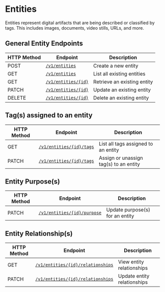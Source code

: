 # Entities

Entities represent digital artifacts that are being described or classified by tags. This includes images, documents, video stills, URLs, and more.

## General Entity Endpoints

| HTTP Method | Endpoint                                      | Description                 |
| ----------- | --------------------------------------------- | --------------------------- |
| POST        | [`/v1/entities`](./entities/create.md)        | Create a new entity         |
| GET         | [`/v1/entities`](./entities/list.md)          | List all existing entities  |
| GET         | [`/v1/entities/{id}`](./entities/retrieve.md) | Retrieve an existing entity |
| PATCH       | [`/v1/entities/{id}`](./entities/update.md)   | Update an existing entity   |
| DELETE      | [`/v1/entities/{id}`](./entities/delete.md)   | Delete an existing entity   |

## Tag(s) assigned to an entity

| HTTP Method | Endpoint                                                   | Description                            |
| ----------- | ---------------------------------------------------------- | -------------------------------------- |
| GET         | [`/v1/entities/{id}/tags`](./entities/{id}/tags/assign.md) | List all tags assigned to an entity    |
| PATCH       | [`/v1/entities/{id}/tags`](./entities/{id}/tags/update.md) | Assign or unassign tag(s) to an entity |

## Entity Purpose(s)

| HTTP Method | Endpoint                                                         | Description                     |
| ----------- | ---------------------------------------------------------------- | ------------------------------- |
| PATCH       | [`/v1/entities/{id}/purpose`](./entities/{id}/purpose/update.md) | Update purpose(s) for an entity |

## Entity Relationship(s)

| HTTP Method | Endpoint                                                                       | Description                 |
| ----------- | ------------------------------------------------------------------------------ | --------------------------- |
| GET         | [`/v1/entities/{id}/relationships`](./entities/{id}/relationships/retrieve.md) | View entity relationships   |
| PATCH       | [`/v1/entities/{id}/relationships`](./entities/{id}/relationships/update.md)   | Update entity relationships |
